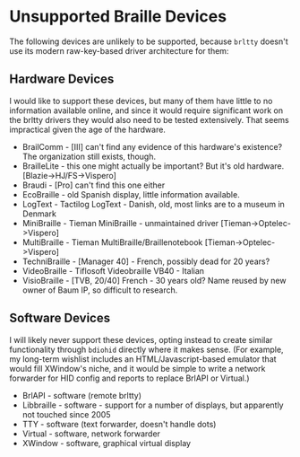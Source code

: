 # Unsupported Braille Devices
The following devices are unlikely to be supported, because `brltty` doesn't use its modern raw-key-based driver architecture for them:

## Hardware Devices

I would like to support these devices, but many of them have little to no information available online, and since it would
require significant work on the brltty drivers they would also need to be tested extensively. That seems impractical given 
the age of the hardware.

- BrailComm - [III] can't find any evidence of this hardware's existence? The organization still exists, though.
- BrailleLite - this one might actually be important? But it's old hardware. [Blazie->HJ/FS->Vispero]
- Braudi - [Pro] can't find this one either
- EcoBraille - old Spanish display, little information available.
- LogText - Tactilog LogText - Danish, old, most links are to a museum in Denmark
- MiniBraille - Tieman MiniBraille - unmaintained driver [Tieman->Optelec->Vispero]
- MultiBraille - Tieman MultiBraille/Braillenotebook [Tieman->Optelec->Vispero]
- TechniBraille - [Manager 40] - French, possibly dead for 20 years?
- VideoBraille - Tiflosoft Videobraille VB40 - Italian
- VisioBraille - [TVB, 20/40] French - 30 years old? Name reused by new owner of Baum IP, so difficult to research.

## Software Devices

I will likely never support these devices, opting instead to create similar functionality through `bdiohid` directly where it makes
sense. (For example, my long-term wishlist includes an HTML/Javascript-based emulator that would fill XWindow's niche, and it would
be simple to write a network forwarder for HID config and reports to replace BrlAPI or Virtual.)

- BrlAPI - software (remote brltty)
- Libbraille - software - support for a number of displays, but apparently not touched since 2005
- TTY - software (text forwarder, doesn't handle dots)
- Virtual - software, network forwarder
- XWindow - software, graphical virtual display
